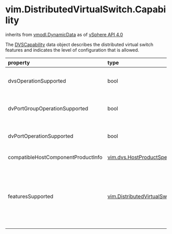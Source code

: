 vim.DistributedVirtualSwitch.Capability
=======================================
inherits from [vmodl.DynamicData](docs/vmodl.DynamicData.md)
as of [vSphere API 4.0](vim.version.md#vim.version.version5)


The <a href="vim.DistributedVirtualSwitch.Capability.md">DVSCapability</a> data object  describes the distributed virtual switch features and indicates  the level of configuration that is allowed.

| property | type | optional | priv | desc |
|:---------|:-----|:---------|:-----|:-----|
| dvsOperationSupported | bool | true | None | Indicates whether this switch allows vCenter users to modify   the switch configuration at the switch level,   except for host member, policy, and scope operations. |
| dvPortGroupOperationSupported | bool | true | None | Indicates whether this switch allows vCenter users to modify   the switch configuration at the portgroup level,   except for host member, policy, and scope operations. |
| dvPortOperationSupported | bool | true | None | Indicates whether this switch allows vCenter users to modify   the switch configuration at the port level,   except for host member, policy, and scope operations. |
| compatibleHostComponentProductInfo | [vim.dvs.HostProductSpec](vim.dvs.HostProductSpec.md "vim.dvs.HostProductSpec") | true | None | List of host component product information that is compatible   with the current switch implementation. |
| featuresSupported | [vim.DistributedVirtualSwitch.FeatureCapability](vim.DistributedVirtualSwitch.FeatureCapability.md "vim.DistributedVirtualSwitch.FeatureCapability") | true | None | Indicators for which version-specific distributed virtual switch  features are available on this switch.  <p>  This information is read-only, with the following exception.  For a third-party distributed switch implementation, you can  set the property  <a href="vim.DistributedVirtualSwitch.FeatureCapability.md">DVSFeatureCapability</a>.<a href="vim.DistributedVirtualSwitch.FeatureCapability.md#vmDirectPathGen2Supported">vmDirectPathGen2Supported</a>  during switch creation or when you call the  <a href="vim.DistributedVirtualSwitch.md#updateCapability">UpdateDvsCapability</a> method. |


